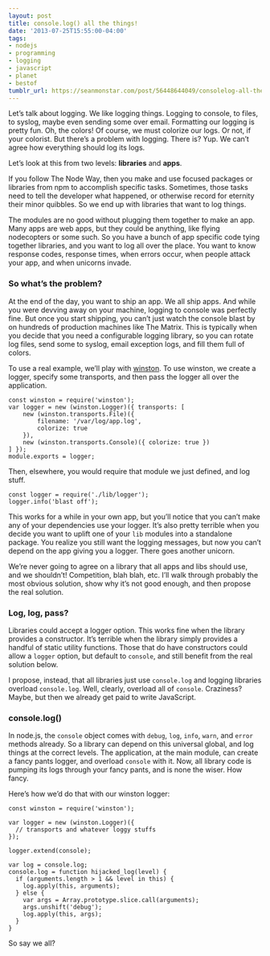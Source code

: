 ```yaml
---
layout: post
title: console.log() all the things!
date: '2013-07-25T15:55:00-04:00'
tags:
- nodejs
- programming
- logging
- javascript
- planet
- bestof
tumblr_url: https://seanmonstar.com/post/56448644049/consolelog-all-the-things
---
```

Let’s talk about logging. We like logging things. Logging to console, to files, to syslog, maybe even sending some over email. Formatting our logging is pretty fun. Oh, the colors! Of course, we must colorize our logs. Or not, if your colorist. But there’s a problem with logging. There is? Yup. We can’t agree how everything should log its logs.

Let’s look at this from two levels: **libraries** and **apps**.

If you follow The Node Way, then you make and use focused packages or libraries from npm to accomplish specific tasks. Sometimes, those tasks need to tell the developer what happened, or otherwise record for eternity their minor quibbles. So we end up with libraries that want to log things.

The modules are no good without plugging them together to make an app. Many apps are web apps, but they could be anything, like flying nodecopters or some such. So you have a bunch of app specific code tying together libraries, and you want to log all over the place. You want to know response codes, response times, when errors occur, when people attack your app, and when unicorns invade.

### So what’s the problem?

At the end of the day, you want to ship an app. We all ship apps. And while you were devving away on your machine, logging to console was perfectly fine. But once you start shipping, you can’t just watch the console blast by on hundreds of production machines like The Matrix. This is typically when you decide that you need a configurable logging library, so you can rotate log files, send some to syslog, email exception logs, and fill them full of colors.

To use a real example, we’ll play with [winston](https://npmjs.org/package/winston). To use winston, we create a logger, specify some transports, and then pass the logger all over the application.

    const winston = require('winston');
    var logger = new (winston.Logger)({ transports: [
        new (winston.transports.File)({ 
            filename: '/var/log/app.log', 
            colorize: true 
        }),
        new (winston.transports.Console)({ colorize: true })
    ] });
    module.exports = logger;

Then, elsewhere, you would require that module we just defined, and log stuff.

    const logger = require('./lib/logger');
    logger.info('blast off');

This works for a while in your own app, but you’ll notice that you can’t make any of your dependencies use your logger. It’s also pretty terrible when you decide you want to uplift one of your `lib` modules into a standalone package. You realize you still want the logging messages, but now you can’t depend on the app giving you a logger. There goes another unicorn.

We’re never going to agree on a library that all apps and libs should use, and we shouldn’t! Competition, blah blah, etc. I’ll walk through probably the most obvious solution, show why it’s not good enough, and then propose the real solution.

### Log, log, pass?

Libraries could accept a logger option. This works fine when the library provides a constructor. It’s terrible when the library simply provides a handful of static utility functions. Those that do have constructors could allow a `logger` option, but default to `console`, and still benefit from the real solution below.

I propose, instead, that all libraries just use `console.log` and logging libraries overload `console.log`. Well, clearly, overload all of `console`. Craziness? Maybe, but then we already get paid to write JavaScript.

### console.log()

In node.js, the `console` object comes with `debug`, `log`, `info`, `warn`, and `error` methods already. So a library can depend on this universal global, and log things at the correct levels. The application, at the main module, can create a fancy pants logger, and overload `console` with it. Now, all library code is pumping its logs through your fancy pants, and is none the wiser. How fancy.

Here’s how we’d do that with our winston logger:

    const winston = require('winston');
    
    var logger = new (winston.Logger)({
      // transports and whatever loggy stuffs
    });
    
    logger.extend(console);
    
    var log = console.log;
    console.log = function hijacked_log(level) {
      if (arguments.length > 1 && level in this) {
        log.apply(this, arguments);
      } else {
        var args = Array.prototype.slice.call(arguments);
        args.unshift('debug');
        log.apply(this, args);
      }
    }

So say we all?

